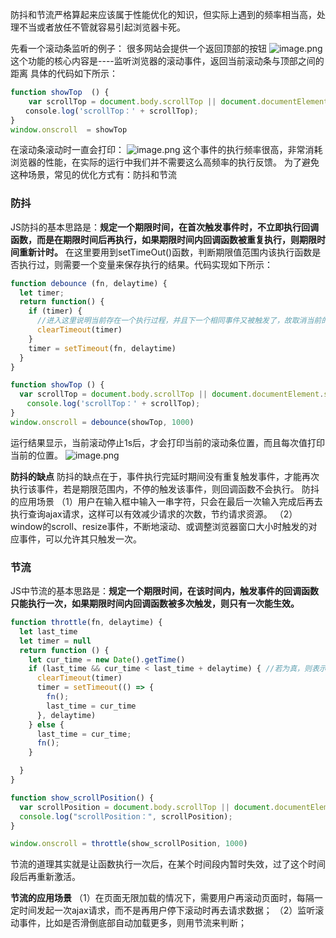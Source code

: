 防抖和节流严格算起来应该属于性能优化的知识，但实际上遇到的频率相当高，处理不当或者放任不管就容易引起浏览器卡死。

先看一个滚动条监听的例子：
很多网站会提供一个返回顶部的按钮
![image.png](https://upload-images.jianshu.io/upload_images/18030682-9884e418a1ac9ed1.png?imageMogr2/auto-orient/strip%7CimageView2/2/w/1240)
这个功能的核心内容是----监听浏览器的滚动事件，返回当前滚动条与顶部之间的距离
具体的代码如下所示：
```javascript
function showTop  () {
    var scrollTop = document.body.scrollTop || document.documentElement.scrollTop;
　　console.log('scrollTop：' + scrollTop);
}
window.onscroll  = showTop
```
在滚动条滚动时一直会打印：
![image.png](https://upload-images.jianshu.io/upload_images/18030682-b1d5495503bc419c.png?imageMogr2/auto-orient/strip%7CimageView2/2/w/1240)
这个事件的执行频率很高，非常消耗浏览器的性能，在实际的运行中我们并不需要这么高频率的执行反馈。
为了避免这种场景，常见的优化方式有：防抖和节流

### 防抖
JS防抖的基本思路是：**规定一个期限时间，在首次触发事件时，不立即执行回调函数，而是在期限时间后再执行，如果期限时间内回调函数被重复执行，则期限时间重新计时。**
在这里要用到setTimeOut()函数，判断期限值范围内该执行函数是否执行过，则需要一个变量来保存执行的结果。代码实现如下所示：

```javascript
function debounce (fn, delaytime) {
  let timer; 
  return function() {
    if (timer) {
      //进入这里说明当前存在一个执行过程，并且下一个相同事件又被触发了，故取消当前的执行过程,执行最新的
      clearTimeout(timer)
    }
    timer = setTimeout(fn, delaytime)
  }
}

function showTop () {
  var scrollTop = document.body.scrollTop || document.documentElement.scrollTop;
　  console.log('scrollTop：' + scrollTop);
}
window.onscroll = debounce(showTop, 1000)
```
运行结果显示，当前滚动停止1s后，才会打印当前的滚动条位置，而且每次值打印当前的位置。
![image.png](https://upload-images.jianshu.io/upload_images/18030682-013b1b326173ebda.png?imageMogr2/auto-orient/strip%7CimageView2/2/w/1240)

**防抖的缺点**
防抖的缺点在于，事件执行完延时期间没有重复触发事件，才能再次执行该事件，若是期限范围内，不停的触发该事件，则回调函数不会执行。
防抖的应用场景
（1）用户在输入框中输入一串字符，只会在最后一次输入完成后再去执行查询ajax请求，这样可以有效减少请求的次数，节约请求资源。
（2）window的scroll、resize事件，不断地滚动、或调整浏览器窗口大小时触发的对应事件，可以允许其只触发一次。

### 节流
JS中节流的基本思路是：**规定一个期限时间，在该时间内，触发事件的回调函数只能执行一次，如果期限时间内回调函数被多次触发，则只有一次能生效。**

```javascript
function throttle(fn, delaytime) {
  let last_time
  let timer = null
  return function () {
    let cur_time = new Date().getTime()
    if (last_time && cur_time < last_time + delaytime) { //若为真，则表示上次执行过，且在期限值范围内
      clearTimeout(timer)
      timer = setTimeout(() => {
        fn();
        last_time = cur_time
      }, delaytime)
    } else {
      last_time = cur_time;
      fn();
    }

  }
}

function show_scrollPosition() {
  var scrollPosition = document.body.scrollTop || document.documentElement.scrollTop;
  console.log("scrollPosition：", scrollPosition);
}

window.onscroll = throttle(show_scrollPosition, 1000)
```
节流的道理其实就是让函数执行一次后，在某个时间段内暂时失效，过了这个时间段后再重新激活。

**节流的应用场景**
（1）在页面无限加载的情况下，需要用户再滚动页面时，每隔一定时间发起一次ajax请求，而不是再用户停下滚动时再去请求数据；
（2）监听滚动事件，比如是否滑倒底部自动加载更多，则用节流来判断；